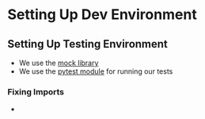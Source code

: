 # Setting Up Dev Environment

## Setting Up Testing Environment

- We use the [mock library](https://docs.python.org/3/library/unittest.mock.html)
- We use the [pytest module](https://docs.pytest.org/en/stable/index.html) for running our tests

### Fixing Imports

- 